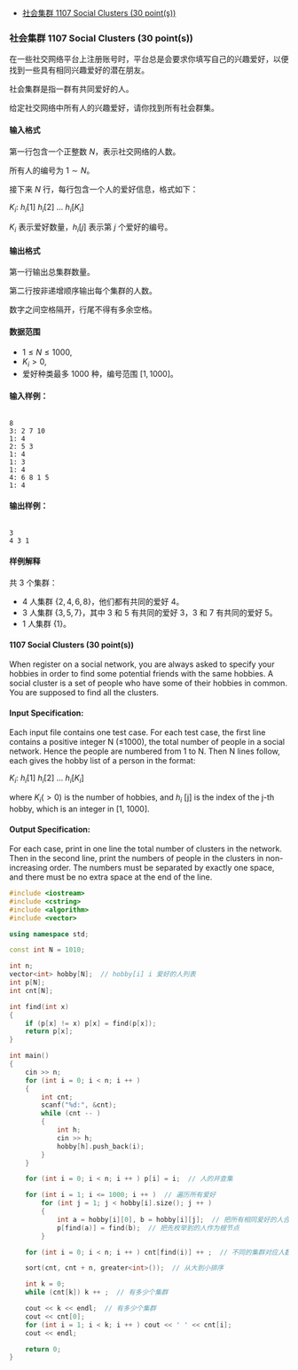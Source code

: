 
<!-- @import "[TOC]" {cmd="toc" depthFrom=3 depthTo=3 orderedList=false} -->

<!-- code_chunk_output -->

- [社会集群 1107 Social Clusters (30 point(s))](#社会集群-1107-social-clusters-30-points)

<!-- /code_chunk_output -->

### 社会集群 1107 Social Clusters (30 point(s))

<p>在一些社交网络平台上注册账号时，平台总是会要求你填写自己的兴趣爱好，以便找到一些具有相同兴趣爱好的潜在朋友。 </p>

<p>社会集群是指一群有共同爱好的人。</p>

<p>给定社交网络中所有人的兴趣爱好，请你找到所有社会群集。</p>

<h4>输入格式</h4>

第一行包含一个正整数 $N$，表示社交网络的人数。

所有人的编号为 $1 \sim N$。

接下来 $N$ 行，每行包含一个人的爱好信息，格式如下：

$K_i:$ $h_i[1]$ $h_i[2]$ ... $h_i[K_i]$

$K_i$ 表示爱好数量，$h_i[j]$ 表示第 $j$ 个爱好的编号。

<h4>输出格式</h4>

<p>第一行输出总集群数量。</p>

<p>第二行按非递增顺序输出每个集群的人数。</p>

<p>数字之间空格隔开，行尾不得有多余空格。</p>

<h4>数据范围</h4>

- $1 \le N \le 1000$,
- $K_i > 0$,
- 爱好种类最多 $1000$ 种，编号范围 $[1,1000]$。

<h4>输入样例：</h4>

<pre><code>
8
3: 2 7 10
1: 4
2: 5 3
1: 4
1: 3
1: 4
4: 6 8 1 5
1: 4
</code></pre>

<h4>输出样例：</h4>

<pre><code>
3
4 3 1
</code></pre>

<h4>样例解释</h4>

共 $3$ 个集群：
- $4$ 人集群 $\lbrace 2,4,6,8 \rbrace$，他们都有共同的爱好 $4$。
- $3$ 人集群 $\lbrace 3,5,7 \rbrace$，其中 $3$ 和 $5$ 有共同的爱好 $3$，$3$ 和 $7$ 有共同的爱好 $5$。
- $1$ 人集群 $\lbrace 1 \rbrace$。

#### 1107 Social Clusters (30 point(s))
When register on a social network, you are always asked to specify your hobbies in order to find some potential friends with the same hobbies. A social cluster is a set of people who have some of their hobbies in common. You are supposed to find all the clusters.

#### Input Specification:
Each input file contains one test case. For each test case, the first line contains a positive integer N (≤1000), the total number of people in a social network. Hence the people are numbered from 1 to N. Then N lines follow, each gives the hobby list of a person in the format:

$K_i:$ $h_i[1]$ $h_i[2]$ ... $h_i[K_i]$

where $K_i (>0)$ is the number of hobbies, and $h_i$ [j] is the index of the j-th hobby, which is an integer in [1, 1000].

#### Output Specification:
For each case, print in one line the total number of clusters in the network. Then in the second line, print the numbers of people in the clusters in non-increasing order. The numbers must be separated by exactly one space, and there must be no extra space at the end of the line.

```cpp
#include <iostream>
#include <cstring>
#include <algorithm>
#include <vector>

using namespace std;

const int N = 1010;

int n;
vector<int> hobby[N];  // hobby[i] i 爱好的人列表
int p[N];
int cnt[N];

int find(int x)
{
    if (p[x] != x) p[x] = find(p[x]);
    return p[x];
}

int main()
{
    cin >> n;
    for (int i = 0; i < n; i ++ )
    {
        int cnt;
        scanf("%d:", &cnt);
        while (cnt -- )
        {
            int h;
            cin >> h;
            hobby[h].push_back(i);
        }
    }

    for (int i = 0; i < n; i ++ ) p[i] = i;  // 人的并查集

    for (int i = 1; i <= 1000; i ++ )  // 遍历所有爱好
        for (int j = 1; j < hobby[i].size(); j ++ )
        {
            int a = hobby[i][0], b = hobby[i][j];  // 把所有相同爱好的人合并
            p[find(a)] = find(b);  // 把先枚举到的人作为根节点
        }

    for (int i = 0; i < n; i ++ ) cnt[find(i)] ++ ;  // 不同的集群对应人数

    sort(cnt, cnt + n, greater<int>());  // 从大到小排序

    int k = 0;
    while (cnt[k]) k ++ ;  // 有多少个集群

    cout << k << endl;  // 有多少个集群
    cout << cnt[0];
    for (int i = 1; i < k; i ++ ) cout << ' ' << cnt[i];
    cout << endl;

    return 0;
}
```
